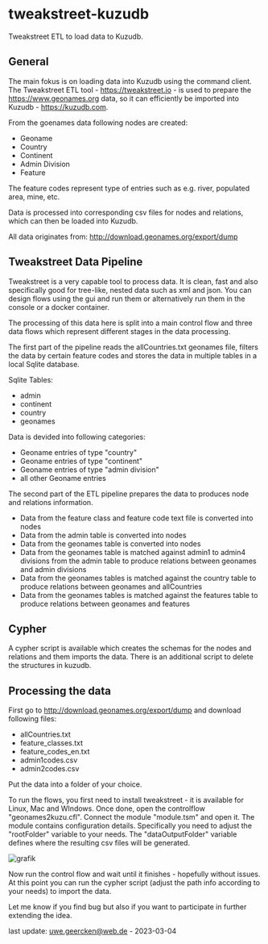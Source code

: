 # tweakstreet-kuzudb
Tweakstreet ETL to load data to Kuzudb.

## General
The main fokus is on loading data into Kuzudb using the command client. The Tweakstreet ETL tool - https://tweakstreet.io - is used to prepare the https://www.geonames.org data, so it can efficiently be imported into Kuzudb - https://kuzudb.com.

From the goenames data following nodes are created:
- Geoname
- Country
- Continent
- Admin Division
- Feature

The feature codes represent type of entries such as e.g. river, populated area, mine, etc.

Data is processed into corresponding csv files for nodes and relations, which can then be loaded into Kuzudb.

All data originates from: http://download.geonames.org/export/dump

## Tweakstreet Data Pipeline
Tweakstreet is a very capable tool to process data. It is clean, fast and also specifically good for tree-like, nested data such as xml and json. You can design flows using the gui and run them or alternatively run them in the console or a docker container.

The processing of this data here is split into a main control flow and three data flows which represent different stages in the data processing.

The first part of the pipeline reads the allCountries.txt geonames file, filters the data by certain feature codes and stores the data in multiple tables in a local Sqlite database.

Sqlite Tables:
- admin
- continent
- country
- geonames

Data is devided into following categories:
- Geoname entries of type "country"
- Geoname entries of type "continent"
- Geoname entries of type "admin division"
- all other Geoname entries

The second part of the ETL pipeline prepares the data to produces node and relations information.
- Data from the feature class and feature code text file is converted into nodes
- Data from the admin table is converted into nodes
- Data from the geonames table is converted into nodes
- Data from the geonames table is matched against admin1 to admin4 divisions from the admin table to produce relations between geonames and admin divisions
- Data from the geonames tables is matched against the country table to produce relations between geonames and allCountries
- Data from the geonames tables is matched against the features table to produce relations between geonames and features

## Cypher
A cypher script is available which creates the schemas for the nodes and relations and them imports the data. There is an additional script to delete the structures in kuzudb.

## Processing the data
First go to http://download.geonames.org/export/dump and download following files:
- allCountries.txt
- feature_classes.txt
- feature_codes_en.txt
- admin1codes.csv
- admin2codes.csv

Put the data into a folder of your choice.

To run the flows, you first need to install tweakstreet - it is available for Linux, Mac and WIndows. Once done, open the controlflow "geonames2kuzu.cfl". Connect the module "module.tsm" and open it. The module contains configuration details. Specifically you need to adjust the "rootFolder" variable to your needs. The "dataOutputFolder" variable defines where the resulting csv files will be generated.

![grafik](https://user-images.githubusercontent.com/6207140/222886105-5033ec86-59f6-41ef-a1eb-d4010a10d161.png)


Now run the control flow and wait until it finishes - hopefully without issues. At this point you can run the cypher script (adjust the path info according to your needs) to import the data.

Let me know if you find bug but also if you want to participate in further extending the idea.

last update: uwe.geercken@web.de - 2023-03-04
